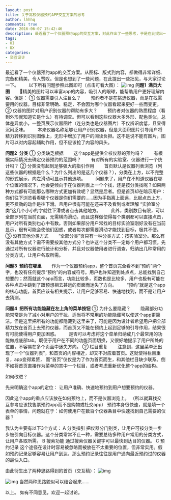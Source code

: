 ```yaml
---
layout: post
title: 关于高校仪器预约APP交互方案的思考
author: lhhhq
comments: true
date: 2016-06-07 15:42:46
description: 最近看了一个仪器预约app的交互方案，对此作出了一些思考，于是在此提出一些拙见，与大家讨论一下。
tags:
- UI
- UX
categories:
- 交互设计
---
```


​       最近看了一个仪器预约app的交互方案。从图标、版式到内容，都做得非常详细、完备和精美，令人赞叹。但是也想到了一些问题，在此提出一些拙见，与大家讨论一下。
       以下所有问题参照此图即可（点击可看大图）：
![img](http://ce.sysu.edu.cn/hope/UploadFiles/image/jpg/201606/20160607154654547.jpg)
**问题1  满页大图**
       精美的图片可以丰富app的内容，吸引人的眼球，能帮助用户更好理解内容。但是：
① 仪器需要引人注目么？
       预约者不是在挑选仪器，而是在找需要用的仪器。目标非常明确、稳定，不会因为哪个仪器看起来更好一些而变更。
② 仪器的图片对用户识别仪器的帮助有多大？
       预约者对仪器的熟悉程度（看到外形就知道它是什么）有待调查。但可以看到这些仪器大多外形、配色类似，总体差异度小，一整页展示仪器图片（连分类也是仪器图片）不仅辨识度低，且显得沉闷乏味。
       本来仪器名称足够让用户识别仪器，但是大面积图片引导用户将精力转移到识别图像上，无形中增加了用户的阅读负担。这不是说不能有图片，图片可以对内容起辅助作用，但不应该抢了内容的风头。

**问题2  分类**
① 分类缺乏根据
       这个app是提供全校仪器的预约吗？
       有根据实际情况去确定仪器预约的范围吗？
       有对所有的实验室、仪器进行一个统计吗？
② 分类没有起到足够强大的指引作用
       首页默认是仪器列表浏览（列这些仪器的根据是什么？为什么列出的是这几个仪器？），分类在上方，以不完整的形式展示，向左滑动可显示其他选项。
       问题来了，用户在不知道仪器在哪个位置的情况下，他会更倾向于在仪器列表上一个个找，还是按分类找呢？如果两种方式都有可能那么哪种方式更加有效呢？显然是后者。但是首页却在暗示用户：你们往下浏览看看哪个仪器是你们需要的……因为手指离上面远，比起点击上方，更不费劲的动作是往下滑。且用户很有可能在还来不及看到或者理解 “实验室分类”这几个小小的字就往下滑或者点击其他地方。
       此外，类别数目有限，可以全部罗列在当前页面，无需横向滑动。而且这样做使得每个类别都可以直接点击，用户对所有类别也心中有数。否则如果部分用户常找的目标实验室刚好没有在当前显示，很有可能会使他们困惑，或者每次都需要滑动才能找到目标，极其不便。
③ 没有其他分类方式
       “全部分类”页只有一种分类方式：按实验室分。那么有没有其他方式？需不需要按其他方式分？也许这个分类不一定每个用户都习惯。先通过对所有仪器进行统计和分析，并且对仪器使用者进行调查，归纳出几种常用的分类方式，让用户各取所需。

**问题3  预约在哪里**
       作为一个仪器预约app，整个首页完全看不到“预约”两个字，也没有任何提示“预约”的内容或符号。用户也许知道到处点点，总能找到自己想要的；然而就这个app而言，功能比较多，页数也是比较多，用户也极有可能在各种点击中跳到了跟预想相去甚远的页面而迷失了方向。
       “预约”就是这个app的核心功能，首页应该有相关提示，让用户足够容易、快速地找到，而不是让用户去猜测。

**问题4  把所有功能隐藏在左上角的菜单按钮**
① 为什么要隐藏？
       隐藏部分功能常常是为了减小对用户的干扰，适当将不常用的功能隐藏可以使这个app更简洁。但是这里把所有的功能都隐藏到这里来了，可能是因为设计者希望用户把全部精力放在首页上去预约仪器，而首页又不能在预约上起到足够的引导作用，结果很有可能使得用户更加困惑。
       是否可以考虑将这个菜单归纳成几个最常用的功能做成底部tab。既便于用户在不同的功能页面切换，又很好地提示了用户所处的位置，不容易在多个页面中迷失方向。
② 栏目重复
       注意到，这里菜单还出现了一个“仪器列表”，和首页的内容相近，却又不对应着首页。这就使得栏目重复，app变得累赘， 而“首页”仅仅是为了作为首页而生，和其他栏目缺少联系。倒不如将首页直接作为菜单的其中一个栏目，或者考虑重新优化整个app的结构。

如何改进？

先来明确这个app的定位：
让用户准确、快速地预约到用户想要预约的仪器。

因此这个app的重点应该放在如何预约上，而不是仪器浏览上。
（所以就算找交互参考应该找售票预约app而不是购物或社交app）
预约本身很快速，就是填一个表单的事情，问题就在于：如何使用户在数百个仪器条目中快速找到自己需要的仪器？

我认为主要有以下3个方式：
A 分类指引
把仪器分门别类，让用户可按分类一步步被引向目标仪器。这个分类常常不止一种，需要总结多种用户常用的分类方式，让用户各取所需。
B 搜索功能
通过搜索仪器关键字可以最快到达目的仪器。
C 预约记录
这个途径在设计时容易被忽略而被放在不太重要的位置，但非常实用。假如预约记录足够容易让用户到达，那么预约记录往往是用户通向最近预约过的仪器的最快入口。

由此衍生出了两种思路得到的首页（交互稿）：
![img](http://ce.sysu.edu.cn/hope/UploadFiles/image/jpg/201606/20160607155120278.jpg)

![img](http://ce.sysu.edu.cn/hope/UploadFiles/image/jpg/201606/20160607155120886.jpg)
当然两种思路貌似可以结合起来……

以上。
如有不同意见，欢迎一起讨论。
